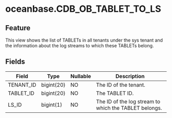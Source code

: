 oceanbase.CDB_OB_TABLET_TO_LS
==================================================


Feature
-------------------

This view shows the list of TABLETs in all tenants under the sys tenant and the information about the log streams to which these TABLETs belong.

Fields
----------------------



| Field | Type | Nullable | Description |
|-----------|------------|------------|------------------|
| TENANT_ID | bigint(20) | NO | The ID of the tenant. |
| TABLET_ID | bigint(20) | NO | The TABLET ID. |
| LS_ID | bigint(1) | NO | The ID of the log stream to which the TABLET belongs. |


